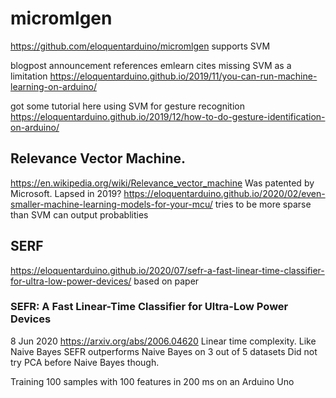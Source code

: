 # micromlgen

https://github.com/eloquentarduino/micromlgen
supports SVM

blogpost announcement references emlearn
cites missing SVM as a limitation
https://eloquentarduino.github.io/2019/11/you-can-run-machine-learning-on-arduino/

got some tutorial here
using SVM for gesture recognition
https://eloquentarduino.github.io/2019/12/how-to-do-gesture-identification-on-arduino/

## Relevance Vector Machine.
https://en.wikipedia.org/wiki/Relevance_vector_machine
Was patented by Microsoft. Lapsed in 2019?
https://eloquentarduino.github.io/2020/02/even-smaller-machine-learning-models-for-your-mcu/
tries to be more sparse than SVM
can output probablities

## SERF
https://eloquentarduino.github.io/2020/07/sefr-a-fast-linear-time-classifier-for-ultra-low-power-devices/
based on paper

### SEFR: A Fast Linear-Time Classifier for Ultra-Low Power Devices
8 Jun 2020
https://arxiv.org/abs/2006.04620
Linear time complexity. Like Naive Bayes
SEFR outperforms Naive Bayes on 3 out of 5 datasets
Did not try PCA before Naive Bayes though.

Training 100 samples with 100 features in 200 ms on an Arduino Uno

